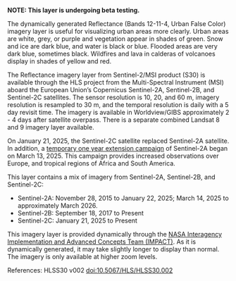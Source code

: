 **NOTE: This layer is undergoing beta testing.**

The dynamically generated Reflectance (Bands 12-11-4, Urban False Color) imagery layer is useful for visualizing urban areas more clearly. Urban areas are white, grey, or purple and vegetation appear in shades of green. Snow and ice are dark blue, and water is black or blue. Flooded areas are very dark blue, sometimes black. Wildfires and lava in calderas of volcanoes display in shades of yellow and red.

The Reflectance imagery layer from Sentinel-2/MSI product (S30) is available through the HLS project from the Multi-Spectral Instrument (MSI) aboard the European Union’s Copernicus Sentinel-2A, Sentinel-2B, and Sentinel-2C satellites. The sensor resolution is 10, 20, and 60 m, imagery resolution is resampled to 30 m, and the temporal resolution is daily with a 5 day revisit time. The imagery is available in Worldview/GIBS approximately 2 - 4 days after satellite overpass. There is a separate combined Landsat 8 and 9 imagery layer available.

On January 21, 2025, the Sentinel-2C satellite replaced Sentinel-2A satellite. In addition, a [temporary one year extension campaign](https://sentinels.copernicus.eu/-/sentinel-2a-extended-campaign-starting-march-13-2025) of Sentinel-2A began on March 13, 2025. This campaign provides increased observations over Europe, and tropical regions of Africa and South America.

This layer contains a mix of imagery from Sentinel-2A, Sentinel-2B, and Sentinel-2C:
- Sentinel-2A: November 28, 2015 to January 22, 2025; March 14, 2025 to approximately March 2026.
- Sentinel-2B: September 18, 2017 to Present
- Sentinel-2C: January 21, 2025 to Present

This imagery layer is provided dynamically through the [NASA Interagency Implementation and Advanced Concepts Team (IMPACT)](https://www.earthdata.nasa.gov/about/impact). As it is dynamically generated, it may take slightly longer to display than normal. The imagery is only available at higher zoom levels.

References: HLSS30 v002 [doi:10.5067/HLS/HLSS30.002](https://doi.org/10.5067/HLS/HLSS30.002)